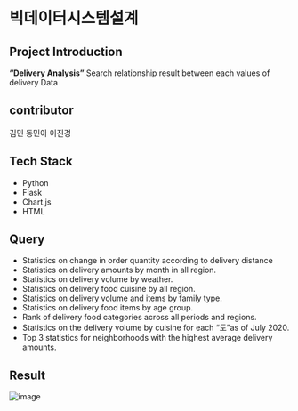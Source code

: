 # 빅데이터시스템설계

## Project Introduction

**“Delivery Analysis”**
Search relationship result between each values of delivery Data   

## contributor
김민  동민아  이진경

## Tech Stack
- Python
- Flask
- Chart.js
- HTML

## Query
- Statistics on change in order quantity according to delivery distance
- Statistics on delivery amounts by month in all region.
- Statistics on delivery volume by weather.
- Statistics on delivery food cuisine by all region.
- Statistics on delivery volume and items by family type.
- Statistics on delivery food items by age group.
- Rank of delivery food categories across all periods and regions.
- Statistics on the delivery volume by cuisine for each “도”as of July 2020.
- Top 3 statistics for neighborhoods with the highest average delivery amounts.

## Result
![image](https://github.com/mina-dong/bigdatasys_project/assets/82349462/7d1c9ca8-d410-43e2-85bf-a543ca8760ea)
